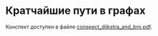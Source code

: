 # Кратчайшие пути в графах

Конспект доступен в файле [conspect_dijkstra_and_bro.pdf](conspect_dijkstra_and_bro.pdf).
